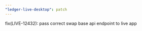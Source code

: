 ```yaml
---
"ledger-live-desktop": patch
---
```


fix(LIVE-12432): pass correct swap base api endpoint to live app
